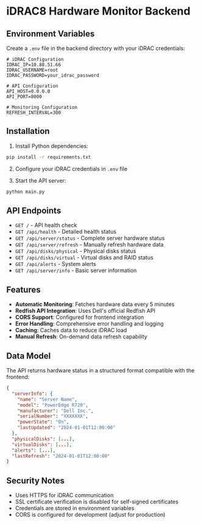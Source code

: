 # iDRAC8 Hardware Monitor Backend

## Environment Variables

Create a `.env` file in the backend directory with your iDRAC credentials:

```env
# iDRAC Configuration
IDRAC_IP=10.88.51.66
IDRAC_USERNAME=root
IDRAC_PASSWORD=your_idrac_password

# API Configuration
API_HOST=0.0.0.0
API_PORT=8000

# Monitoring Configuration
REFRESH_INTERVAL=300
```

## Installation

1. Install Python dependencies:
```bash
pip install -r requirements.txt
```

2. Configure your iDRAC credentials in `.env` file

3. Start the API server:
```bash
python main.py
```

## API Endpoints

- `GET /` - API health check
- `GET /api/health` - Detailed health status
- `GET /api/server/status` - Complete server hardware status
- `GET /api/server/refresh` - Manually refresh hardware data
- `GET /api/disks/physical` - Physical disks status
- `GET /api/disks/virtual` - Virtual disks and RAID status
- `GET /api/alerts` - System alerts
- `GET /api/server/info` - Basic server information

## Features

- **Automatic Monitoring**: Fetches hardware data every 5 minutes
- **Redfish API Integration**: Uses Dell's official Redfish API
- **CORS Support**: Configured for frontend integration
- **Error Handling**: Comprehensive error handling and logging
- **Caching**: Caches data to reduce iDRAC load
- **Manual Refresh**: On-demand data refresh capability

## Data Model

The API returns hardware status in a structured format compatible with the frontend:

```json
{
  "serverInfo": {
    "name": "Server Name",
    "model": "PowerEdge R720",
    "manufacturer": "Dell Inc.",
    "serialNumber": "XXXXXXX",
    "powerState": "On",
    "lastUpdated": "2024-01-01T12:00:00"
  },
  "physicalDisks": [...],
  "virtualDisks": [...],
  "alerts": [...],
  "lastRefresh": "2024-01-01T12:00:00"
}
```

## Security Notes

- Uses HTTPS for iDRAC communication
- SSL certificate verification is disabled for self-signed certificates
- Credentials are stored in environment variables
- CORS is configured for development (adjust for production)